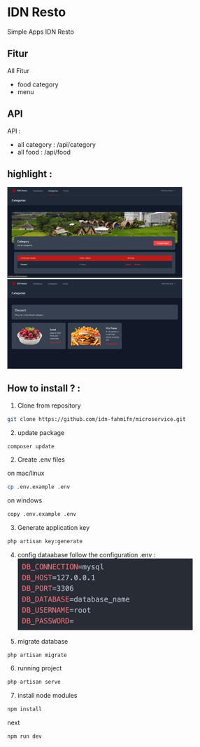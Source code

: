 # IDN Resto
Simple Apps IDN Resto

## Fitur
All Fitur
- food category
- menu

## API

API : 

- all category : /api/category
- all food : /api/food

## highlight : 
<img src="category.png" width="400" alt="highlight"> <br>
<img src="category-detail.png" width="400" alt="highlight">


## How to install ? : 

1. Clone from repository 

```bash
git clone https://github.com/idn-fahmifn/microservice.git
```

2. update package

```bash
composer update
```

2. Create .env files

on mac/linux

```bash
cp .env.example .env
```

on windows

```bash
copy .env.example .env
```

3. Generate application key

```bash
php artisan key:generate
```

4. config dataabase
follow the configuration .env :  
<img src="db.png" width="400" alt="highlight"> <br>

5. migrate database

```bash
php artisan migrate
```

6. running project

```bash
php artisan serve
```

7. install node modules

```bash
npm install
```

next

```bash
npm run dev
```






